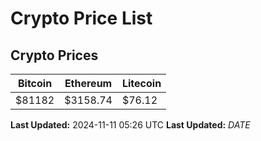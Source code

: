 # Crypto Price List

## Crypto Prices
| Bitcoin | Ethereum | Litecoin |
| ------- | -------- | -------- |
| $81182 | $3158.74 | $76.12 |
**Last Updated:** 2024-11-11 05:26 UTC
**Last Updated:** $DATE$
